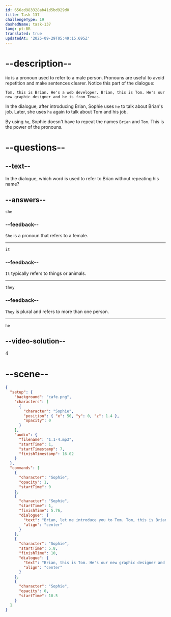```yaml
---
id: 656cd983328ab41d5bd929d0
title: Task 137
challengeType: 19
dashedName: task-137
lang: pt-BR
translated: true
updatedAt: '2025-09-29T05:49:15.695Z'
---
```


<!--
AUDIO REFERENCE:
Sophie: Brian, let me introduce you to Tom. Tom, this is Brian. He's a web developer. Brian, this is Tom. He's our new graphic designer and he is from Texas.
-->

# --description--

`He` is a pronoun used to refer to a male person. Pronouns are useful to avoid repetition and make sentences clearer. Notice this part of the dialogue:

`Tom, this is Brian. He's a web developer. Brian, this is Tom. He's our new graphic designer and he is from Texas.`

In the dialogue, after introducing Brian, Sophie uses `he` to talk about Brian's job. Later, she uses `he` again to talk about Tom and his job.

By using `he`, Sophie doesn't have to repeat the names `Brian` and `Tom`. This is the power of the pronouns.

# --questions--

## --text--

In the dialogue, which word is used to refer to Brian without repeating his name?

## --answers--

`she`

### --feedback--

`She` is a pronoun that refers to a female.

---

`it`

### --feedback--

`It` typically refers to things or animals.

---

`they`

### --feedback--

`They` is plural and refers to more than one person.

---

`he`

## --video-solution--

4

# --scene--

```json
{
  "setup": {
    "background": "cafe.png",
    "characters": [
      {
        "character": "Sophie",
        "position": { "x": 50, "y": 0, "z": 1.4 },
        "opacity": 0
      }
    ],
    "audio": {
      "filename": "1.1-4.mp3",
      "startTime": 1,
      "startTimestamp": 7,
      "finishTimestamp": 16.02
    }
  },
  "commands": [
    {
      "character": "Sophie",
      "opacity": 1,
      "startTime": 0
    },
    {
      "character": "Sophie",
      "startTime": 1,
      "finishTime": 5.76,
      "dialogue": {
        "text": "Brian, let me introduce you to Tom. Tom, this is Brian. He's a web developer.",
        "align": "center"
      }
    },
    {
      "character": "Sophie",
      "startTime": 5.8,
      "finishTime": 10,
      "dialogue": {
        "text": "Brian, this is Tom. He's our new graphic designer and he is from Texas.",
        "align": "center"
      }
    },
    {
      "character": "Sophie",
      "opacity": 0,
      "startTime": 10.5
    }
  ]
}
```

